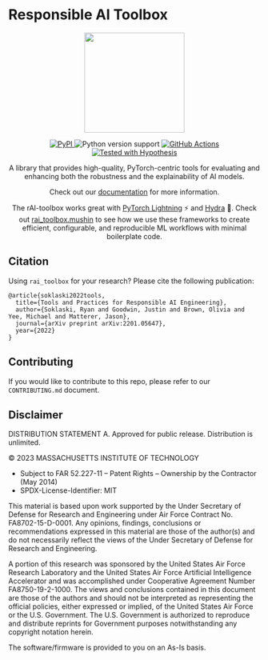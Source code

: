 # Responsible AI Toolbox

<p align="center">
  <img width="200" height="200" src="brand/logo_no_text_small.png">
</p>

<p align="center">
  <a href="https://pypi.org/project/rai-toolbox/">
    <img src="https://img.shields.io/pypi/v/rai-toolbox.svg" alt="PyPI" />
  </a>
  <a>
    <img src="https://img.shields.io/badge/python-3.7%20&#8208;%203.11-blue.svg" alt="Python version support" />
  </a>
  <a href="https://github.com/mit-ll-responsible-ai/responsible-ai-toolbox/actions?query=workflow%3ATests+branch%3Amain">
    <img src="https://github.com/mit-ll-responsible-ai/responsible-ai-toolbox/workflows/Tests/badge.svg" alt="GitHub Actions" />
  <a href="https://hypothesis.readthedocs.io/">
    <img src="https://img.shields.io/badge/hypothesis-tested-brightgreen.svg" alt="Tested with Hypothesis" />
  </a>

  <p align="center">
    A library that provides high-quality, PyTorch-centric tools for evaluating and enhancing both the robustness and the explainability of AI models.
  </p>
  <p align="center">
    Check out our <a href="https://mit-ll-responsible-ai.github.io/responsible-ai-toolbox/">documentation</a> for more information.
  </p>
  <p align="center">
    The rAI-toolbox works great with <a href="https://www.pytorchlightning.ai/">PyTorch Lightning</a> ⚡ and <a href="https://hydra.cc/">Hydra</a> 🐉. Check out <a href="https://mit-ll-responsible-ai.github.io/responsible-ai-toolbox/ref_mushin.html">rai_toolbox.mushin</a> to see how we use these frameworks to create efficient, configurable, and reproducible ML workflows with minimal boilerplate code.
  </p>
</p>



## Citation

Using `rai_toolbox` for your research? Please cite the following publication:

```
@article{soklaski2022tools,
  title={Tools and Practices for Responsible AI Engineering},
  author={Soklaski, Ryan and Goodwin, Justin and Brown, Olivia and Yee, Michael and Matterer, Jason},
  journal={arXiv preprint arXiv:2201.05647},
  year={2022}
}
```


## Contributing

If you would like to contribute to this repo, please refer to our `CONTRIBUTING.md` document.



## Disclaimer

DISTRIBUTION STATEMENT A. Approved for public release. Distribution is unlimited.

© 2023 MASSACHUSETTS INSTITUTE OF TECHNOLOGY

- Subject to FAR 52.227-11 – Patent Rights – Ownership by the Contractor (May 2014)
- SPDX-License-Identifier: MIT

This material is based upon work supported by the Under Secretary of Defense for Research and Engineering under Air Force Contract No. FA8702-15-D-0001. Any opinions, findings, conclusions or recommendations expressed in this material are those of the author(s) and do not necessarily reflect the views of the Under Secretary of Defense for Research and Engineering.

A portion of this research was sponsored by the United States Air Force Research Laboratory and the United States Air Force Artificial Intelligence Accelerator and was accomplished under Cooperative Agreement Number FA8750-19-2-1000. The views and conclusions contained in this document are those of the authors and should not be interpreted as representing the official policies, either expressed or implied, of the United States Air Force or the U.S. Government. The U.S. Government is authorized to reproduce and distribute reprints for Government purposes notwithstanding any copyright notation herein.

The software/firmware is provided to you on an As-Is basis.
